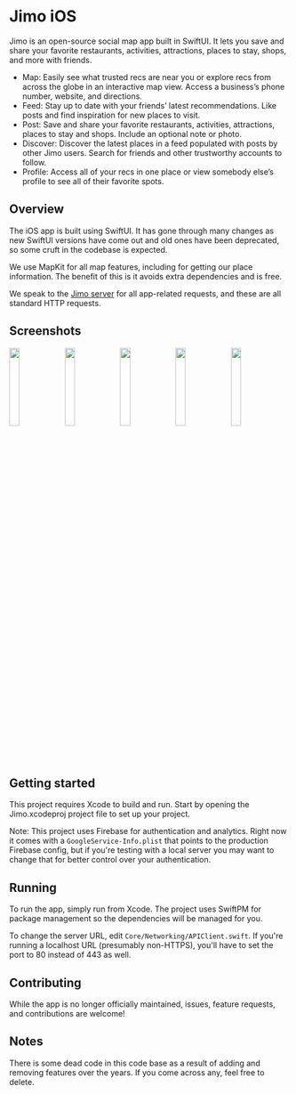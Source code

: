 # Jimo iOS

Jimo is an open-source social map app built in SwiftUI.
It lets you save and share your favorite restaurants, activities, attractions, places to stay, shops, and more with friends.
- Map: Easily see what trusted recs are near you or explore recs from across the globe in an interactive map view. Access a business’s phone number, website, and directions.
- Feed: Stay up to date with your friends’ latest recommendations. Like posts and find inspiration for new places to visit.
- Post: Save and share your favorite restaurants, activities, attractions, places to stay and shops. Include an optional note or photo.
- Discover: Discover the latest places in a feed populated with posts by other Jimo users. Search for friends and other trustworthy accounts to follow.
- Profile: Access all of your recs in one place or view somebody else’s profile to see all of their favorite spots.


## Overview

The iOS app is built using SwiftUI. It has gone through many changes as new SwiftUI versions have come out and old ones have been deprecated, so some cruft in the codebase is expected.

We use MapKit for all map features, including for getting our place information. The benefit of this is it avoids extra dependencies and is free.

We speak to the [Jimo server](https://github.com/Blue9/jimo-server) for all app-related requests, and these are all standard HTTP requests.

## Screenshots

<img src="https://github.com/user-attachments/assets/6d6b693f-4417-4ec3-a987-b4020ba9d607" width="19%" />
<img src="https://github.com/user-attachments/assets/ed2d14f2-f496-44eb-ade6-30831e6392c7" width="19%" />
<img src="https://github.com/user-attachments/assets/3f75b99a-3063-4226-aec9-349b80bb96b1" width="19%" />
<img src="https://github.com/user-attachments/assets/7e5fd2e4-1e75-4518-a493-207f511f48e9" width="19%" />
<img src="https://github.com/user-attachments/assets/ecb8d96f-88fb-4c14-871a-dfb89fb2c624" width="19%" />

## Getting started

This project requires Xcode to build and run. Start by opening the Jimo.xcodeproj project file to set up your project.

Note: This project uses Firebase for authentication and analytics. Right now it comes with a `GoogleService-Info.plist` that points to the production Firebase config, but if you're testing with a local server you may want to change that for better control over your authentication.

## Running

To run the app, simply run from Xcode. The project uses SwiftPM for package management so the dependencies will be managed for you.

To change the server URL, edit `Core/Networking/APIClient.swift`. If you're running a localhost URL (presumably non-HTTPS), you'll have to set the port to 80 instead of 443 as well.

## Contributing

While the app is no longer officially maintained, issues, feature requests, and contributions are welcome!

## Notes

There is some dead code in this code base as a result of adding and removing features over the years. If you come across any, feel free to delete.
